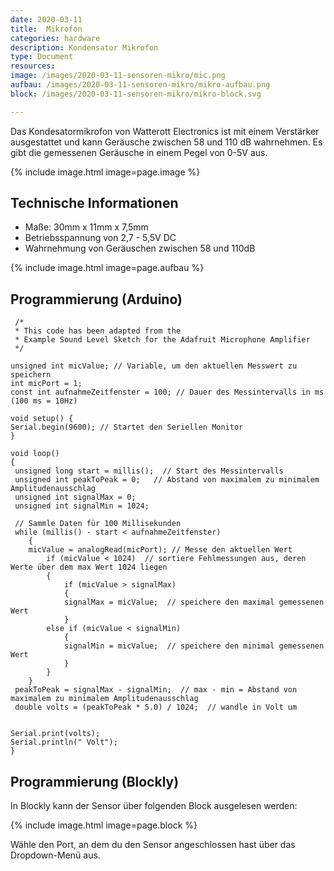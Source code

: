 ```yaml
---
date: 2020-03-11
title:  Mikrofon 
categories: hardware
description: Kondensator Mikrofon
type: Document
resources:
image: /images/2020-03-11-sensoren-mikro/mic.png
aufbau: /images/2020-03-11-sensoren-mikro/mikro-aufbau.png
block: /images/2020-03-11-sensoren-mikro/mikro-block.svg

---
```

Das Kondesatormikrofon von Watterott Electronics ist mit einem Verstärker ausgestattet und kann Geräusche zwischen 58 und 110 dB wahrnehmen.
Es gibt die gemessenen Geräusche in einem Pegel von 0-5V aus.

{% include image.html image=page.image %}

## Technische Informationen

* Maße: 30mm x 11mm x 7,5mm
* Betriebsspannung von 2,7 - 5,5V DC
* Wahrnehmung von Geräuschen zwischen 58 und 110dB

{% include image.html image=page.aufbau %}


## Programmierung (Arduino)


```arduino
 /*  
 * This code has been adapted from the
 * Example Sound Level Sketch for the Adafruit Microphone Amplifier 
 */

unsigned int micValue; // Variable, um den aktuellen Messwert zu speichern
int micPort = 1;
const int aufnahmeZeitfenster = 100; // Dauer des Messintervalls in ms (100 ms = 10Hz)

void setup() {
Serial.begin(9600); // Startet den Seriellen Monitor
}

void loop()
{
 unsigned long start = millis();  // Start des Messintervalls
 unsigned int peakToPeak = 0;   // Abstand von maximalem zu minimalem Amplitudenausschlag
 unsigned int signalMax = 0;    
 unsigned int signalMin = 1024;

 // Sammle Daten für 100 Millisekunden
 while (millis() - start < aufnahmeZeitfenster)
    {
    micValue = analogRead(micPort); // Messe den aktuellen Wert
        if (micValue < 1024)  // sortiere Fehlmessungen aus, deren Werte über dem max Wert 1024 liegen 
        {
            if (micValue > signalMax)
            {
            signalMax = micValue;  // speichere den maximal gemessenen Wert
            }
        else if (micValue < signalMin)
            {
            signalMin = micValue;  // speichere den minimal gemessenen Wert
            }
        }
    }
 peakToPeak = signalMax - signalMin;  // max - min = Abstand von maximalem zu minimalem Amplitudenausschlag
 double volts = (peakToPeak * 5.0) / 1024;  // wandle in Volt um


Serial.print(volts);         
Serial.println(" Volt");          
}
```
## Programmierung (Blockly)

In Blockly kann der Sensor über folgenden Block ausgelesen werden:

{% include image.html image=page.block %}


Wähle den Port, an dem du den Sensor angeschlossen hast über das Dropdown-Menü aus.


